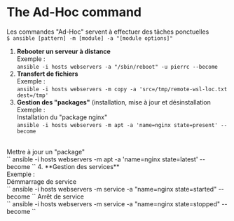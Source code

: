 # The Ad-Hoc command
Les commandes "Ad-Hoc" servent à effectuer des tâches ponctuelles<br/>
``$ ansible [pattern] -m [module] -a "[module options]"``

1. **Rebooter un serveur à distance**<br/>
Exemple :<br/>
``
ansible -i hosts webservers -a "/sbin/reboot" -u pierrc --become
``
2. **Transfert de fichiers**<br/>
Exemple :<br/>
``
ansible -i hosts webservers -m copy -a 'src=/tmp/remote-wsl-loc.txt dest=/tmp'
``
3. **Gestion des "packages"** (installation, mise à jour et désinstallation<br/>
Exemple :<br/>
Installation du "package nginx"<br/>
``
ansible -i hosts webservers -m apt -a 'name=nginx state=present' --become
``
<br/>
Mettre à jour un "package"<br/>
``
ansible -i hosts webservers -m apt -a 'name=nginx state=latest' --become
``
4. **Gestion des services**<br/>
Exemple :<br/>
Démmarrage de service <br/>
``
ansible -i hosts webservers -m service -a "name=nginx state=started" --become
``
Arrêt de service <br/>
``
ansible -i hosts webservers -m service -a "name=nginx state=stopped" --become
``







